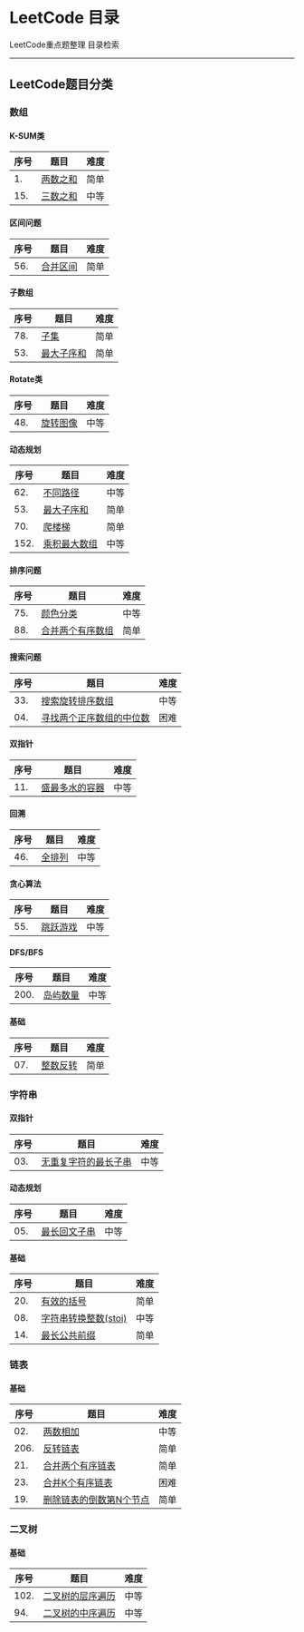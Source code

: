 # LeetCode 目录

LeetCode重点题整理  目录检索

---

## LeetCode题目分类

### 数组

#### K-SUM类

| 序号 | 题目                                                         | 难度 |
| ---- | ------------------------------------------------------------ | ---- |
| 1.   | [两数之和](https://github.com/Cynicsss/LeetCode/blob/master/%E6%95%B0%E7%BB%84/01two-sum.cpp) | 简单 |
| 15.  | [三数之和](https://github.com/Cynicsss/LeetCode/blob/master/%E6%95%B0%E7%BB%84/15-3sum.cpp) | 中等 |



#### 区间问题

| 序号 | 题目                                                         | 难度 |
| ---- | ------------------------------------------------------------ | ---- |
| 56.  | [合并区间](https://github.com/Cynicsss/LeetCode/blob/master/%E6%95%B0%E7%BB%84/56-merge-intervals.cpp) | 简单 |



#### 子数组

| 序号 | 题目                                                         | 难度 |
| ---- | ------------------------------------------------------------ | ---- |
| 78.  | [子集](https://github.com/Cynicsss/LeetCode/blob/master/%E6%95%B0%E7%BB%84/78-subsets.cpp) | 简单 |
| 53.  | [最大子序和](https://github.com/Cynicsss/LeetCode/blob/master/%E6%95%B0%E7%BB%84/53-maximum-subarray.cpp) | 简单 |



#### Rotate类

| 序号 | 题目                                                         | 难度 |
| ---- | ------------------------------------------------------------ | ---- |
| 48.  | [旋转图像](https://github.com/Cynicsss/LeetCode/blob/master/%E6%95%B0%E7%BB%84/48-rotate-image.cpp) | 中等 |



#### 动态规划

| 序号 | 题目                                                         | 难度 |
| ---- | ------------------------------------------------------------ | ---- |
| 62.  | [不同路径](https://github.com/Cynicsss/LeetCode/blob/master/%E6%95%B0%E7%BB%84/62-unique-paths.cpp) | 中等 |
| 53.  | [最大子序和](https://github.com/Cynicsss/LeetCode/blob/master/%E6%95%B0%E7%BB%84/53-maximum-subarray.cpp) | 简单 |
| 70.  | [爬楼梯](https://github.com/Cynicsss/LeetCode/blob/master/%E6%95%B0%E7%BB%84/70-climbing-stairs.cpp) | 简单 |
| 152. | [乘积最大数组](https://github.com/Cynicsss/LeetCode/blob/master/%E6%95%B0%E7%BB%84/152-maximum-product-subarray.cpp) | 中等 |



#### 排序问题

| 序号 | 题目                                                         | 难度 |
| ---- | ------------------------------------------------------------ | ---- |
| 75.  | [颜色分类](https://github.com/Cynicsss/LeetCode/blob/master/%E6%95%B0%E7%BB%84/75-sort-colors.cpp) | 中等 |
| 88.  | [合并两个有序数组](https://github.com/Cynicsss/LeetCode/blob/master/%E6%95%B0%E7%BB%84/88-merge-sorted-array.cpp) | 简单 |



#### 搜索问题

| 序号 | 题目                                                         | 难度 |
| ---- | ------------------------------------------------------------ | ---- |
| 33.  | [搜索旋转排序数组](https://github.com/Cynicsss/LeetCode/blob/master/%E6%95%B0%E7%BB%84/33-search-in-rotated-sorted-array.cpp) | 中等 |
| 04.  | [寻找两个正序数组的中位数](https://github.com/Cynicsss/LeetCode/blob/master/%E6%95%B0%E7%BB%84/04-median-of-two-sorted-arrays.cpp) | 困难 |



#### 双指针

| 序号 | 题目                                                         | 难度 |
| ---- | ------------------------------------------------------------ | ---- |
| 11.  | [盛最多水的容器](https://github.com/Cynicsss/LeetCode/blob/master/%E6%95%B0%E7%BB%84/11-container-with-most-water.cpp) | 中等 |



#### 回溯

| 序号 | 题目                                                         | 难度 |
| ---- | ------------------------------------------------------------ | ---- |
| 46.  | [全排列](https://github.com/Cynicsss/LeetCode/blob/master/%E6%95%B0%E7%BB%84/46-permutations.cpp) | 中等 |



#### 贪心算法

| 序号 | 题目                                                         | 难度 |
| ---- | ------------------------------------------------------------ | ---- |
| 55.  | [跳跃游戏](https://github.com/Cynicsss/LeetCode/blob/master/%E6%95%B0%E7%BB%84/55-jump-game.cpp) | 中等 |



#### DFS/BFS

| 序号 | 题目                                                         | 难度 |
| ---- | ------------------------------------------------------------ | ---- |
| 200. | [岛屿数量](https://github.com/Cynicsss/LeetCode/blob/master/%E6%95%B0%E7%BB%84/200-number-of-islands.cpp) | 中等 |





#### 基础

| 序号 | 题目                                                         | 难度 |
| ---- | ------------------------------------------------------------ | ---- |
| 07.  | [整数反转](https://github.com/Cynicsss/LeetCode/blob/master/%E6%95%B0%E7%BB%84/07-reverse-integer.cpp) | 简单 |



### 字符串

#### 双指针

| 序号 | 题目                                                         | 难度 |
| ---- | ------------------------------------------------------------ | ---- |
| 03.  | [无重复字符的最长子串](https://github.com/Cynicsss/LeetCode/blob/master/%E5%AD%97%E7%AC%A6%E4%B8%B2/03-longest-substring-without-repeating-characters.cpp) | 中等 |

#### 动态规划

| 序号 | 题目                                                         | 难度 |
| ---- | ------------------------------------------------------------ | ---- |
| 05.  | [最长回文子串](https://github.com/Cynicsss/LeetCode/blob/master/%E5%AD%97%E7%AC%A6%E4%B8%B2/05-longest-palindromic-substring.cpp) | 中等 |



#### 基础

| 序号 | 题目                                                         | 难度 |
| ---- | ------------------------------------------------------------ | ---- |
| 20.  | [有效的括号](https://github.com/Cynicsss/LeetCode/blob/master/%E5%AD%97%E7%AC%A6%E4%B8%B2/20-valid-parentheses.cpp) | 简单 |
| 08.  | [字符串转换整数(stoi)](https://github.com/Cynicsss/LeetCode/blob/master/%E5%AD%97%E7%AC%A6%E4%B8%B2/08-string-to-integer-atoi.cpp) | 中等 |
| 14.  | [最长公共前缀](https://github.com/Cynicsss/LeetCode/blob/master/%E5%AD%97%E7%AC%A6%E4%B8%B2/14-longest-common-prefix.cpp) | 简单 |



### 链表

#### 基础

| 序号 | 题目                                                         | 难度 |
| ---- | ------------------------------------------------------------ | ---- |
| 02.  | [两数相加](https://github.com/Cynicsss/LeetCode/blob/master/%E9%93%BE%E8%A1%A8/02-add-two-numbers.cpp) | 中等 |
| 206. | [反转链表](https://github.com/Cynicsss/LeetCode/blob/master/%E9%93%BE%E8%A1%A8/206-reverse-linked-list.cpp) | 简单 |
| 21.  | [合并两个有序链表](https://github.com/Cynicsss/LeetCode/blob/master/%E9%93%BE%E8%A1%A8/21-merge-two-sorted-lists.cpp) | 简单 |
| 23.  | [合并K个有序链表](https://github.com/Cynicsss/LeetCode/blob/master/%E9%93%BE%E8%A1%A8/23-merge-k-sorted-lists.cpp) | 困难 |
| 19.  | [删除链表的倒数第N个节点](https://github.com/Cynicsss/LeetCode/blob/master/%E9%93%BE%E8%A1%A8/19-remove-nth-node-from-end-of-list.cpp) | 简单 |



### 二叉树

#### 基础

| 序号 | 题目                                                         | 难度 |
| ---- | ------------------------------------------------------------ | ---- |
| 102. | [二叉树的层序遍历](https://github.com/Cynicsss/LeetCode/blob/master/%E4%BA%8C%E5%8F%89%E6%A0%91/102-binary-tree-level-order-traversal.cpp) | 中等 |
| 94.  | [二叉树的中序遍历](https://github.com/Cynicsss/LeetCode/blob/master/%E4%BA%8C%E5%8F%89%E6%A0%91/94-binary-tree-inorder-traversal.cpp) | 中等 |